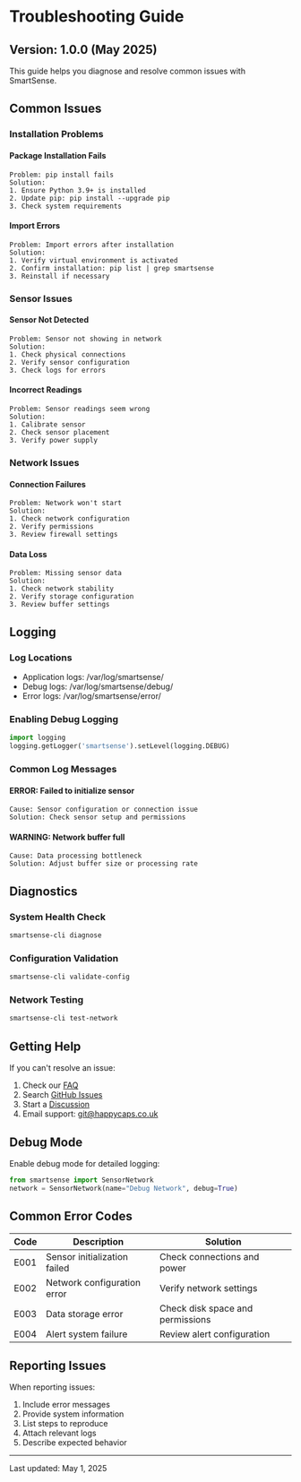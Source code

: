 # Troubleshooting Guide

## Version: 1.0.0 (May 2025)

This guide helps you diagnose and resolve common issues with SmartSense.

## Common Issues

### Installation Problems

#### Package Installation Fails
```
Problem: pip install fails
Solution: 
1. Ensure Python 3.9+ is installed
2. Update pip: pip install --upgrade pip
3. Check system requirements
```

#### Import Errors
```
Problem: Import errors after installation
Solution:
1. Verify virtual environment is activated
2. Confirm installation: pip list | grep smartsense
3. Reinstall if necessary
```

### Sensor Issues

#### Sensor Not Detected
```
Problem: Sensor not showing in network
Solution:
1. Check physical connections
2. Verify sensor configuration
3. Check logs for errors
```

#### Incorrect Readings
```
Problem: Sensor readings seem wrong
Solution:
1. Calibrate sensor
2. Check sensor placement
3. Verify power supply
```

### Network Issues

#### Connection Failures
```
Problem: Network won't start
Solution:
1. Check network configuration
2. Verify permissions
3. Review firewall settings
```

#### Data Loss
```
Problem: Missing sensor data
Solution:
1. Check network stability
2. Verify storage configuration
3. Review buffer settings
```

## Logging

### Log Locations
- Application logs: /var/log/smartsense/
- Debug logs: /var/log/smartsense/debug/
- Error logs: /var/log/smartsense/error/

### Enabling Debug Logging
```python
import logging
logging.getLogger('smartsense').setLevel(logging.DEBUG)
```

### Common Log Messages

#### ERROR: Failed to initialize sensor
```
Cause: Sensor configuration or connection issue
Solution: Check sensor setup and permissions
```

#### WARNING: Network buffer full
```
Cause: Data processing bottleneck
Solution: Adjust buffer size or processing rate
```

## Diagnostics

### System Health Check
```bash
smartsense-cli diagnose
```

### Configuration Validation
```bash
smartsense-cli validate-config
```

### Network Testing
```bash
smartsense-cli test-network
```

## Getting Help

If you can't resolve an issue:

1. Check our [FAQ](faq.md)
2. Search [GitHub Issues](https://github.com/aaronjacobs-chelt/SmartSense/issues)
3. Start a [Discussion](https://github.com/aaronjacobs-chelt/SmartSense/discussions)
4. Email support: git@happycaps.co.uk

## Debug Mode

Enable debug mode for detailed logging:

```python
from smartsense import SensorNetwork
network = SensorNetwork(name="Debug Network", debug=True)
```

## Common Error Codes

| Code | Description | Solution |
|------|-------------|----------|
| E001 | Sensor initialization failed | Check connections and power |
| E002 | Network configuration error | Verify network settings |
| E003 | Data storage error | Check disk space and permissions |
| E004 | Alert system failure | Review alert configuration |

## Reporting Issues

When reporting issues:

1. Include error messages
2. Provide system information
3. List steps to reproduce
4. Attach relevant logs
5. Describe expected behavior

---

Last updated: May 1, 2025
